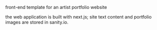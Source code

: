 front-end template for an artist portfolio website

the web application is built with next.js; 
site text content and portfolio images are stored in sanity.io.